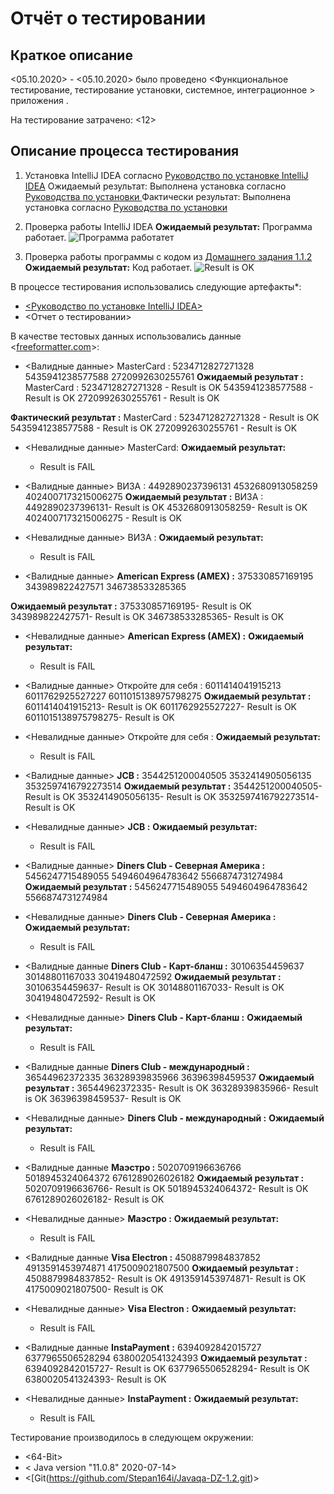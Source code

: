 # Отчёт о тестировании <IntelliJ IDEA>

## Краткое описание

<05.10.2020> - <05.10.2020> было проведено <Функциональное тестирование, тестирование установки, системное, интеграционное > приложения <IntelliJ IDEA>.

На тестирование затрачено: <12>

## Описание процесса тестирования

1. Установка IntelliJ IDEA согласно [Руководство по установке IntelliJ IDEA](https://github.com/netology-code/javaqa-homeworks/blob/master/intro/idea.md)
Ожидаемый результат:
Выполнена установка согласно [Руководства по установки
](https://github.com/netology-code/javaqa-homeworks/blob/master/intro/idea.md)
Фактически результат:
Выполнена установка согласно [Руководства по установки
](https://github.com/netology-code/javaqa-homeworks/blob/master/intro/idea.md)

2. Проверка работы IntelliJ IDEA
**Ожидаемый результат:**
Программа работает. 
![Программа работатет](https://user-images.githubusercontent.com/69162015/95088988-4acf7f00-072c-11eb-9ec0-2feae3717676.png)

3. Проверка работы программы с кодом из [Домашнего задания 1.1.2](https://github.com/netology-code/javaqa-homeworks/tree/master/intro)
**Ожидаемый результат:**
Код работает.
![Result is OK](https://user-images.githubusercontent.com/69162015/95092480-5f157b00-0730-11eb-9135-bd37897587e7.png)

В процессе тестирования использовались следующие артефакты*:
* [<Руководство по установке IntelliJ IDEA>](https://github.com/netology-code/javaqa-homeworks/blob/master/intro/idea.md)
* <Отчет о тестировании>

В качестве тестовых данных использовались данные <[freeformatter.com](https://www.freeformatter.com/credit-card-number-generator-validator.html)>:
* <Валидные данные>
MasterCard :
5234712827271328
5435941238577588
2720992630255761
**Ожидаемый результат :**
MasterCard :
5234712827271328 - Result is OK
5435941238577588 - Result is OK
2720992630255761 - Result is OK

**Фактический результат :**
MasterCard :
5234712827271328 - Result is OK
5435941238577588 - Result is OK
2720992630255761 - Result is OK

* <Невалидные данные>
MasterCard: 
**Ожидаемый результат:**
  - Result is FAIL

* <Валидные данные>
ВИЗА :
4492890237396131
4532680913058259
4024007173215006275
**Ожидаемый результат :**
ВИЗА :
4492890237396131- Result is OK
4532680913058259- Result is OK
4024007173215006275 - Result is OK
* <Невалидные данные>
ВИЗА : 
**Ожидаемый результат:**
  - Result is FAIL

* <Валидные данные>
**American Express (AMEX) :**
375330857169195
343989822427571
346738533285365

**Ожидаемый результат :**
375330857169195- Result is OK
343989822427571- Result is OK
346738533285365- Result is OK

* <Невалидные данные>
**American Express (AMEX) :**
**Ожидаемый результат:**
  - Result is FAIL

* <Валидные данные>
Откройте для себя :
6011414041915213
6011762925527227
6011015138975798275
**Ожидаемый результат :**
6011414041915213- Result is OK
6011762925527227- Result is OK
6011015138975798275- Result is OK
* <Невалидные данные>
Откройте для себя :
**Ожидаемый результат:**
  - Result is FAIL

* <Валидные данные>
**JCB :**
3544251200040505
3532414905056135
3532597416792273514
**Ожидаемый результат :**
3544251200040505- Result is OK
3532414905056135- Result is OK
3532597416792273514- Result is OK
* <Невалидные данные>
**JCB :**
**Ожидаемый результат:**
  - Result is FAIL

* <Валидные данные>
**Diners Club - Северная Америка :**
5456247715489055
5494604964783642
5566874731274984
**Ожидаемый результат :**
5456247715489055
5494604964783642
5566874731274984
* <Невалидные данные>
**Diners Club - Северная Америка :**
**Ожидаемый результат:**
  - Result is FAIL

* <Валидные данные
**Diners Club - Карт-бланш :**
30106354459637
30148801167033
30419480472592
**Ожидаемый результат :**
30106354459637- Result is OK
30148801167033- Result is OK
30419480472592- Result is OK

* <Невалидные данные>
**Diners Club - Карт-бланш :**
**Ожидаемый результат:**
  - Result is FAIL

* <Валидные данные
**Diners Club - международный :**
36544962372335
36328939835966
36396398459537
**Ожидаемый результат :**
36544962372335- Result is OK
36328939835966- Result is OK
36396398459537- Result is OK
* <Невалидные данные>
**Diners Club - международный :**
**Ожидаемый результат:**
  - Result is FAIL

* <Валидные данные
**Маэстро :**
5020709196636766
5018945324064372
6761289026026182
**Ожидаемый результат :**
5020709196636766- Result is OK
5018945324064372- Result is OK
6761289026026182- Result is OK

* <Невалидные данные>
**Маэстро :**
**Ожидаемый результат:**
  - Result is FAIL

* <Валидные данные
**Visa Electron :**
4508879984837852
4913591453974871
4175009021807500
**Ожидаемый результат :**
4508879984837852- Result is OK
4913591453974871- Result is OK
4175009021807500- Result is OK
* <Невалидные данные>
**Visa Electron :**
**Ожидаемый результат:**
  - Result is FAIL

* <Валидные данные
**InstaPayment :**
6394092842015727
6377965506528294
6380020541324393
**Ожидаемый результат :**
6394092842015727- Result is OK
6377965506528294- Result is OK
6380020541324393- Result is OK

* <Невалидные данные>
**InstaPayment :**
**Ожидаемый результат:**
  - Result is FAIL


Тестирование производилось в следующем окружении:
* <64-Bit>
* < Java version "11.0.8" 2020-07-14>
* <[Git(https://github.com/Stepan164i/Javaqa-DZ-1.2.git)>